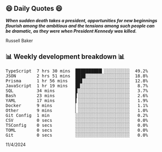 ## 😄 Daily Quotes 😄

_**When sudden death takes a president, opportunities for new beginnings flourish among the ambitious and the tensions among such people can be dramatic, as they were when President Kennedy was killed.**_

Russell Baker



## 📊 Weekly development breakdown 📊

<pre>TypeScript  7 hrs 30 mins  ██████████▎░░░░░░░░░░  49.2%
JSON        2 hrs 51 mins  ███▉░░░░░░░░░░░░░░░░░  18.8%
Prisma      1 hr 56 mins   ██▋░░░░░░░░░░░░░░░░░░  12.8%
JavaScript  1 hr 19 mins   █▊░░░░░░░░░░░░░░░░░░░   8.7%
SQL         34 mins        ▊░░░░░░░░░░░░░░░░░░░░   3.7%
Bash        23 mins        ▌░░░░░░░░░░░░░░░░░░░░   2.6%
YAML        17 mins        ▍░░░░░░░░░░░░░░░░░░░░   1.9%
Docker      9 mins         ▏░░░░░░░░░░░░░░░░░░░░   1.1%
Other       9 mins         ▏░░░░░░░░░░░░░░░░░░░░   1.0%
Git Config  1 min          ░░░░░░░░░░░░░░░░░░░░░   0.2%
CSV         0 secs         ░░░░░░░░░░░░░░░░░░░░░   0.0%
TSConfig    0 secs         ░░░░░░░░░░░░░░░░░░░░░   0.0%
TOML        0 secs         ░░░░░░░░░░░░░░░░░░░░░   0.0%
Git         0 secs         ░░░░░░░░░░░░░░░░░░░░░   0.0%</pre>

11/4/2024